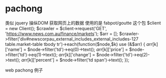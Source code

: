 # pachong

类似 jquery 操纵DOM 获取网页上的数据 
使用的是 fabpot/goutte 这个包
$client = new Client();
$crawler = $client->request('GET', 'https://www.news.com.au/finance/markets');
$arr = [];
$crawler->filter('div#newscorpau_external_includes_external_includes-127 table.market-table tbody tr')->each(function($node,$k) use (&$arr) {
	  $arr[$k]['name'] = $node->filter('td')->eq(0)->text();
	  $arr[$k]['price'] = $node->filter('td')->eq(1)->text();
	  $arr[$k]['change'] = $node->filter('td')->eq(2)->text();
	  $arr[$k]['percent'] = $node->filter('td span')->text();
});

 
web pachong 例子
